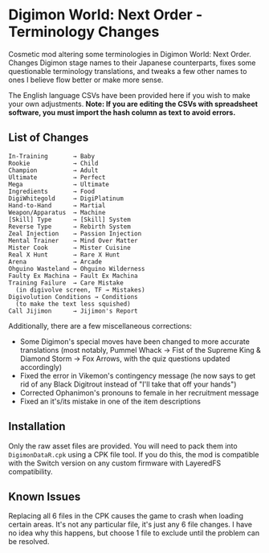 # Digimon World: Next Order - Terminology Changes
Cosmetic mod altering some terminologies in Digimon World: Next Order. Changes Digimon stage names to their Japanese counterparts, fixes some questionable terminology translations, and tweaks a few other names to ones I believe flow better or make more sense.

The English language CSVs have been provided here if you wish to make your own adjustments. **Note: If you are editing the CSVs with spreadsheet software, you must import the hash column as text to avoid errors.**

## List of Changes
```
In-Training       → Baby
Rookie            → Child
Champion          → Adult
Ultimate          → Perfect
Mega              → Ultimate
Ingredients       → Food
DigiWhitegold     → DigiPlatinum
Hand-to-Hand      → Martial
Weapon/Apparatus  → Machine
[Skill] Type      → [Skill] System
Reverse Type      → Rebirth System
Zeal Injection    → Passion Injection
Mental Trainer    → Mind Over Matter
Mister Cook       → Mister Cuisine
Real X Hunt       → Rare X Hunt
Arena             → Arcade
Ohguino Wasteland → Ohguino Wilderness
Faulty Ex Machina → Fault Ex Machina
Training Failure  → Care Mistake
  (in digivolve screen, TF → Mistakes)
Digivolution Conditions → Conditions
  (to make the text less squished)
Call Jijimon      → Jijimon's Report
```
Additionally, there are a few miscellaneous corrections:
* Some Digimon's special moves have been changed to more accurate translations (most notably, Pummel Whack → Fist of the Supreme King & Diamond Storm → Fox Arrows, with the quiz questions updated accordingly)
* Fixed the error in Vikemon's contingency message (he now says to get rid of any Black Digitrout instead of "I'll take that off your hands")
* Corrected Ophanimon's pronouns to female in her recruitment message
* Fixed an it's/its mistake in one of the item descriptions

## Installation
Only the raw asset files are provided. You will need to pack them into `DigimonDataR.cpk` using a CPK file tool. If you do this, the mod is compatible with the Switch version on any custom firmware with LayeredFS compatibility.

## Known Issues
Replacing all 6 files in the CPK causes the game to crash when loading certain areas. It's not any particular file, it's just any 6 file changes. I have no idea why this happens, but choose 1 file to exclude until the problem can be resolved.
